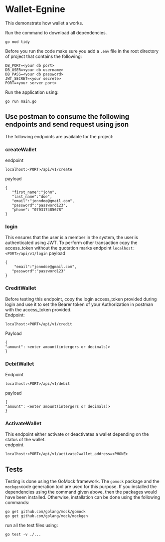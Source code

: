 # Wallet-Egnine
This demonstrate how wallet a works.  

Run the command to download all dependencies.  
```
go mod tidy
```

Before you run the code make sure you add a ``.env`` file  in the root directory of project that contains the following:
```
DB_PORT=<your db port>
DB_USER=<your db username>
DB_PASS=<your db password>
JWT_SECRET=<your secrete>
PORT=<your server port>
```


Run the application using:
```
go run main.go
```


## Use postman to consume the following endpoints and send request using json

The following endpoints are available for the project:

### createWallet 
endpoint 
```
localhost:<PORT>/api/v1/create
```
payload
```bigquery
{
   "first_name":"john",
   "last_name":"doe",
   "email":"jonndoe@gmail.com",
   "password":"password123",
   "phone": "070317485678"
}
```

### login
This ensures that the user is a member in the system, the user is authenticated using JWT. To perform other transaction copy the access_token without the quotation marks
endpoint `localhost:<PORT>/api/v1/login`
payload
```bigquery
{
    "email":"jonndoe@gmail.com",
   "password":"password123"
}
```

### CreditWallet
Before testing this endpoint, copy the login access_token provided during login and use it to set the Bearer token of your Authorization in postman with the access_token provided.  
Endpoint:
```
localhost:<PORT>/api/v1/credit
```
Payload
```
{
"amount": <enter amount(intergers or decimals)> 
}
```

### DebitWallet 
Endpoint 
```
localhost:<PORT>/api/v1/debit
```
payload
```
{
"amount": <enter amount(intergers or decimals)> 
}
```

### ActivateWallet
This endpoint either activate or deactivates a wallet depending on the status of the wallet.  
endpoint 
```
localhost:<PORT>/api/v1/activate?wallet_address=<PHONE>
```
## Tests
Testing is done using the GoMock framework. The ``gomock`` package and the ``mockgen``code generation tool are used for this purpose.
If you installed the dependencies using the command given above, then the packages would have been installed. Otherwise, installation can be done using the following commands:
```
go get github.com/golang/mock/gomock
go get github.com/golang/mock/mockgen
```
run all the test files using:
```bigquery
go test -v ./...
```





